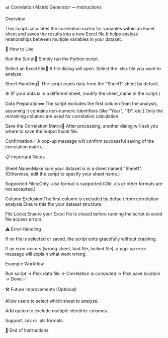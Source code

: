 📊 Correlation Matrix Generator — Instructions

Overview

This script calculates the correlation matrix for variables within an Excel sheet and saves the results into a new Excel file.It helps analyze relationships between multiple variables in your dataset.

🚀 How to Use

Run the Script💾 Simply run the Python script.

Select an Excel File📂 A file dialog will open. Select the .xlsx file you want to analyze.

Sheet Handling📄 The script reads data from the "Sheet1" sheet by default.

⚙️ (If your data is in a different sheet, modify the sheet_name in the script.)

Data Preparation➡️ The script excludes the first column from the analysis, assuming it contains non-numeric identifiers (like "Year", "ID", etc.).Only the remaining columns are used for correlation calculation.

Save the Correlation Matrix📀 After processing, another dialog will ask you where to save the output Excel file.

Confirmation✅ A pop-up message will confirm successful saving of the correlation matrix.

📋 Important Notes

Sheet Name:Make sure your dataset is in a sheet named "Sheet1".(Otherwise, edit the script to specify your sheet name.)

Supported Files:Only .xlsx format is supported.(Old .xls or other formats are not accepted.)

Column Exclusion:The first column is excluded by default from correlation analysis.Ensure this fits your dataset structure.

File Locks:Ensure your Excel file is closed before running the script to avoid file access errors.

⚠️ Error Handling

If no file is selected or saved, the script exits gracefully without crashing.

If an error occurs (wrong sheet, bad file, locked file), a pop-up error message will explain what went wrong.

Example Workflow

Run script → Pick data file → Correlation is computed → Pick save location → Done ✅

🛠️ Future Improvements (Optional)

Allow users to select which sheet to analyze.

Add option to exclude multiple identifier columns.

Support .csv or .xls formats.

📌 End of Instructions
